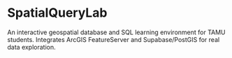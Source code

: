 # SpatialQueryLab
An interactive geospatial database and SQL learning environment for TAMU students. Integrates ArcGIS FeatureServer and Supabase/PostGIS for real data exploration.

